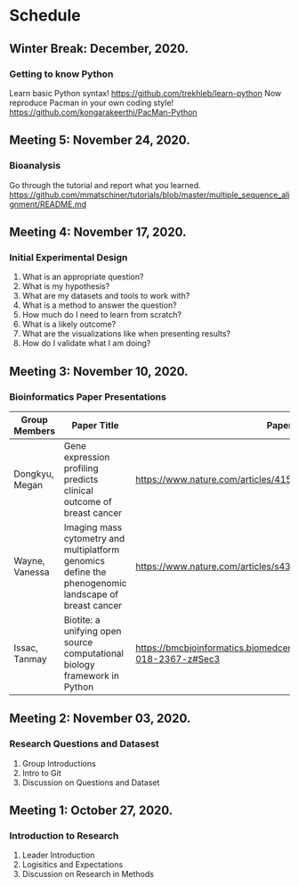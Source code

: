 # Schedule
## Winter Break: December, 2020.
### Getting to know Python
Learn basic Python syntax!
https://github.com/trekhleb/learn-python
Now reproduce Pacman in your own coding style!
https://github.com/kongarakeerthi/PacMan-Python

## Meeting 5: November 24, 2020.
### Bioanalysis
Go through the tutorial and report what you learned.
https://github.com/mmatschiner/tutorials/blob/master/multiple_sequence_alignment/README.md

## Meeting 4: November 17, 2020.
### Initial Experimental Design
1. What is an appropriate question?
2. What is my hypothesis?
3. What are my datasets and tools to work with? 
4. What is a method to answer the question?
5. How much do I need to learn from scratch?
6. What is a likely outcome?
7. What are the visualizations like when presenting results?
8. How do I validate what I am doing?

## Meeting 3: November 10, 2020.
### Bioinformatics Paper Presentations
| Group Members | Paper Title | Paper Link |
|-----------------------|-------------------------------|-----------------------------------------------------------------|
| Dongkyu, Megan | Gene expression profiling predicts clinical outcome of breast cancer | https://www.nature.com/articles/415530a |
| Wayne, Vanessa | Imaging mass cytometry and multiplatform genomics define the phenogenomic landscape of breast cancer | https://www.nature.com/articles/s43018-020-0026-6 | 
| Issac, Tanmay | Biotite: a unifying open source computational biology framework in Python | https://bmcbioinformatics.biomedcentral.com/articles/10.1186/s12859-018-2367-z#Sec3 

## Meeting 2: November 03, 2020.
### Research Questions and Datasest
1. Group Introductions
2. Intro to Git
3. Discussion on Questions and Dataset

## Meeting 1: October 27, 2020.
### Introduction to Research
1. Leader Introduction
2. Logisitics and Expectations
3. Discussion on Research in Methods
